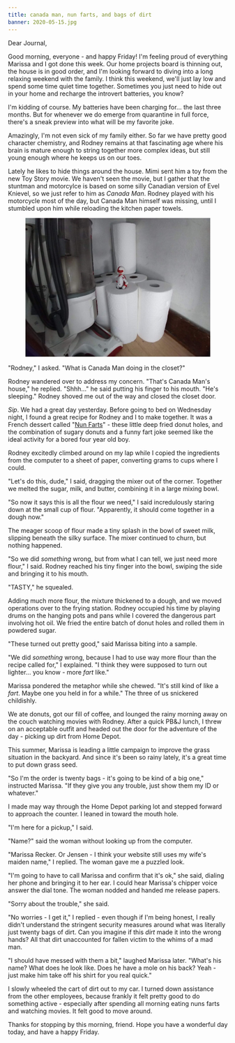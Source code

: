```yaml
---
title: canada man, nun farts, and bags of dirt
banner: 2020-05-15.jpg
---
```


Dear Journal,

Good morning, everyone - and happy Friday!  I'm feeling proud of
everything Marissa and I got done this week.  Our home projects board
is thinning out, the house is in good order, and I'm looking forward
to diving into a long relaxing weekend with the family.  I think this
weekend, we'll just lay low and spend some time quiet time together.
Sometimes you just need to hide out in your home and recharge the
introvert batteries, you know?

I'm kidding of course.  My batteries have been charging for... the
last three months.  But for whenever we do emerge from quarantine in
full force, there's a sneak preview into what will be my favorite
joke.

Amazingly, I'm not even sick of my family either.  So far we have
pretty good character chemistry, and Rodney remains at that
fascinating age where his brain is mature enough to string together
more complex ideas, but still young enough where he keeps us on our
toes.

Lately he likes to hide things around the house.  Mimi sent him a toy
from the new Toy Story movie.  We haven't seen the movie, but I gather
that the stuntman and motorcylce is based on some silly Canadian
version of Evel Knievel, so we just refer to him as _Canada Man_.
Rodney played with his motorcycle most of the day, but Canada Man
himself was missing, until I stumbled upon him while reloading the
kitchen paper towels.

<figure>
  <a href="/images/canada-mans-house.jpg">
    <img alt="canada mans house" src="/images/canada-mans-house.jpg"/>
  </a>
</figure>

"Rodney," I asked.  "What is Canada Man doing in the closet?"

Rodney wandered over to address my concern.  "That's Canada Man's
house," he replied.  "Shhh..." he said putting his finger to his
mouth.  "He's sleeping."  Rodney shoved me out of the way and closed
the closet door.

_Sip_.  We had a great day yesterday.  Before going to bed on
Wednesday night, I found a great recipe for Rodney and I to make
together.  It was a French dessert called "[Nun Farts]" - these little
deep fried donut holes, and the combination of sugary donuts and a
funny fart joke seemed like the ideal activity for a bored four year
old boy.

Rodney excitedly climbed around on my lap while I copied the
ingredients from the computer to a sheet of paper, converting grams to
cups where I could.

"Let's do this, dude," I said, dragging the mixer out of the corner.
Together we melted the sugar, milk, and butter, combining it in a
large mixing bowl.

"So now it says this is all the flour we need," I said incredulously
staring down at the small cup of flour.  "Apparently, it should come
together in a dough now."

The meager scoop of flour made a tiny splash in the bowl of sweet
milk, slipping beneath the silky surface.  The mixer continued to
churn, but nothing happened.

"So we did _something_ wrong, but from what I can tell, we just need
more flour," I said.  Rodney reached his tiny finger into the bowl,
swiping the side and bringing it to his mouth.

"TASTY," he squealed.

Adding much more flour, the mixture thickened to a dough, and we moved
operations over to the frying station.  Rodney occupied his time by
playing drums on the hanging pots and pans while I covered the
dangerous part involving hot oil.  We fried the entire batch of donut
holes and rolled them in powdered sugar.

"These turned out pretty good," said Marissa biting into a sample.

"We did _something_ wrong, because I had to use way more flour than
the recipe called for," I explained.  "I think they were supposed to
turn out lighter... you know - more _fart_ like."

Marissa pondered the metaphor while she chewed.  "It's still kind of
like a _fart_.  Maybe one you held in for a while."  The three of us
snickered childishly.

We ate donuts, got our fill of coffee, and lounged the rainy morning
away on the couch watching movies with Rodney.  After a quick PB&J
lunch, I threw on an acceptable outfit and headed out the door for the
adventure of the day - picking up dirt from Home Depot.

This summer, Marissa is leading a little campaign to improve the grass
situation in the backyard.  And since it's been so rainy lately, it's
a great time to put down grass seed.

"So I'm the order is twenty bags - it's going to be kind of a big
one," instructed Marissa.  "If they give you any trouble, just show
them my ID or whatever."

I made may way through the Home Depot parking lot and stepped forward
to approach the counter.  I leaned in toward the mouth hole.

"I'm here for a pickup," I said.

"Name?" said the woman without looking up from the computer.

"Marissa Recker.  Or Jensen - I think your website still uses my
wife's maiden name," I replied.  The woman gave me a puzzled look.

"I'm going to have to call Marissa and confirm that it's ok," she
said, dialing her phone and bringing it to her ear.  I could hear
Marissa's chipper voice answer the dial tone.  The woman nodded and
handed me release papers.

"Sorry about the trouble," she said.

"No worries - I get it," I replied - even though if I'm being honest,
I really didn't understand the stringent security measures around what
was literally just twenty bags of dirt.  Can you imagine if this
_dirt_ made it into the wrong hands?  All that dirt unaccounted for
fallen victim to the whims of a mad man.

"I should have messed with them a bit," laughed Marissa later.
"What's his name?  What does he look like.  Does he have a mole on his
back?  Yeah - just make him take off his shirt for you real quick."

I slowly wheeled the cart of dirt out to my car.  I turned down
assistance from the other employees, because frankly it felt pretty
good to do something active - especially after spending all morning
eating nuns farts and watching movies.  It felt good to move around.

Thanks for stopping by this morning, friend.  Hope you have a
wonderful day today, and have a happy Friday.

[Nun Farts]: https://www.thefrenchcookingacademy.com/recipe/french-dessert-choux-pastry-puffs/
